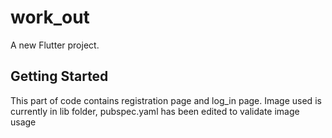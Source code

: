 # work_out

A new Flutter project.

## Getting Started

This part of code contains registration page and log_in page.
Image used is currently in lib folder, pubspec.yaml has been edited to validate image usage
